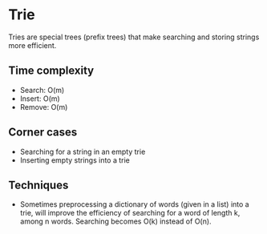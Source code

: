 # Trie

Tries are special trees (prefix trees) that make searching and storing strings more efficient.

## Time complexity

- Search: O(m)
- Insert: O(m)
- Remove: O(m)

## Corner cases

- Searching for a string in an empty trie
- Inserting empty strings into a trie

## Techniques

- Sometimes preprocessing a dictionary of words (given in a list) into a trie, will improve the efficiency of searching for a word of length k, among n words. Searching becomes O(k) instead of O(n).
